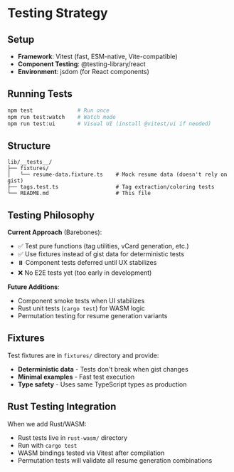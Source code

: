# Testing Strategy

## Setup

- **Framework**: Vitest (fast, ESM-native, Vite-compatible)
- **Component Testing**: @testing-library/react
- **Environment**: jsdom (for React components)

## Running Tests

```bash
npm test              # Run once
npm run test:watch    # Watch mode
npm run test:ui       # Visual UI (install @vitest/ui if needed)
```

## Structure

```
lib/__tests__/
├── fixtures/
│   └── resume-data.fixture.ts    # Mock resume data (doesn't rely on gist)
├── tags.test.ts                  # Tag extraction/coloring tests
└── README.md                     # This file
```

## Testing Philosophy

**Current Approach** (Barebones):
- ✅ Test pure functions (tag utilities, vCard generation, etc.)
- ✅ Use fixtures instead of gist data for deterministic tests
- ⏸️  Component tests deferred until UX stabilizes
- ❌ No E2E tests yet (too early in development)

**Future Additions**:
- Component smoke tests when UI stabilizes
- Rust unit tests (`cargo test`) for WASM logic
- Permutation testing for resume generation variants

## Fixtures

Test fixtures are in `fixtures/` directory and provide:
- **Deterministic data** - Tests don't break when gist changes
- **Minimal examples** - Fast test execution
- **Type safety** - Uses same TypeScript types as production

## Rust Testing Integration

When we add Rust/WASM:
- Rust tests live in `rust-wasm/` directory
- Run with `cargo test`
- WASM bindings tested via Vitest after compilation
- Permutation tests will validate all resume generation combinations
